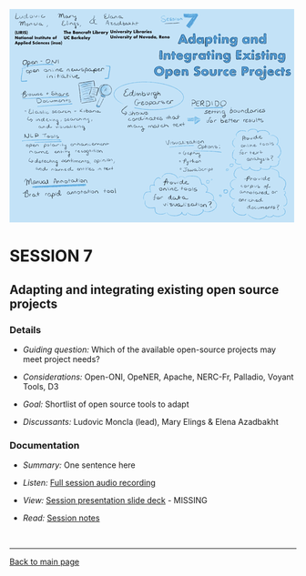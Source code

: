  ![graphic recording session 7](images/graphic-recording-session7.png)
# SESSION 7
## Adapting and integrating existing open source projects

### Details
- *Guiding question:* Which of the available open-source projects may meet project needs?  

-	*Considerations:* Open-ONI, OpeNER, Apache, NERC-Fr, Palladio, Voyant Tools, D3  

-	*Goal:*	Shortlist of open source tools to adapt

-	*Discussants:*	Ludovic Moncla (lead), Mary Elings & Elena Azadbakht


### Documentation
- *Summary:* One sentence here  

- *Listen:* [Full session audio recording](audio/session7.MP3)   

- *View:* [Session presentation slide deck](link) - MISSING  

- *Read:* [Session notes](https://docs.google.com/document/d/196V79SznVOMz-1G63dCI5LCIg0iVKNmMWCP2aSaxHw0/edit?usp=sharing)


&nbsp;

------------------------------

[Back to main page](/empire/)
